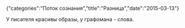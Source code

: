 {"categories":"Поток сознания","title":"Разница","date":"2015-03-13"}

У писателя красивы образы, у графомана - слова.
